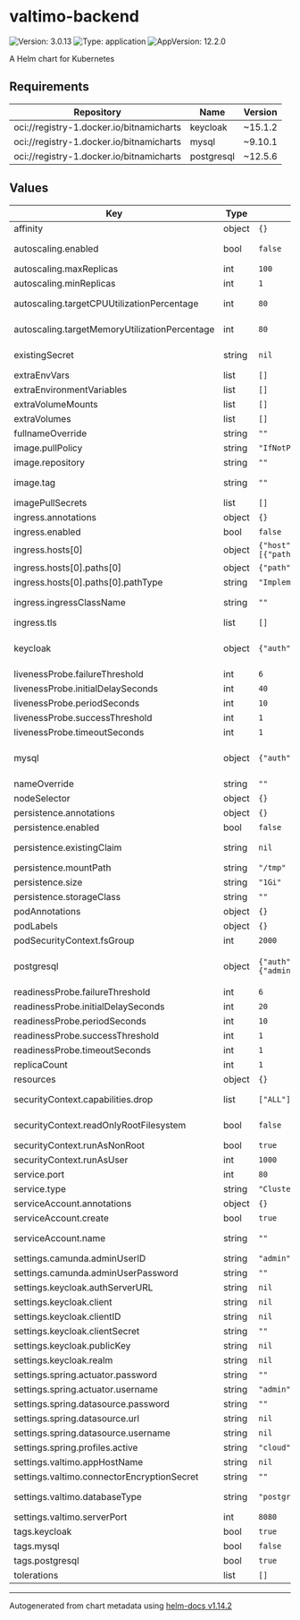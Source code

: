 # valtimo-backend

![Version: 3.0.13](https://img.shields.io/badge/Version-3.0.13-informational?style=flat-square) ![Type: application](https://img.shields.io/badge/Type-application-informational?style=flat-square) ![AppVersion: 12.2.0](https://img.shields.io/badge/AppVersion-12.2.0-informational?style=flat-square)

A Helm chart for Kubernetes

## Requirements

| Repository | Name | Version |
|------------|------|---------|
| oci://registry-1.docker.io/bitnamicharts | keycloak | ~15.1.2 |
| oci://registry-1.docker.io/bitnamicharts | mysql | ~9.10.1 |
| oci://registry-1.docker.io/bitnamicharts | postgresql | ~12.5.6 |

## Values

| Key | Type | Default | Description |
|-----|------|---------|-------------|
| affinity | object | `{}` | Affinity for Valtimo-backend pods assignment  |
| autoscaling.enabled | bool | `false` | Enable/disable autoscaling for the Valtimo-backend deployment |
| autoscaling.maxReplicas | int | `100` | Maximum replicas for the Valtimo-backend deployment |
| autoscaling.minReplicas | int | `1` | Minimum replicas for the Valtimo-backend deployment |
| autoscaling.targetCPUUtilizationPercentage | int | `80` | Valtimo-backend Deployment autoscaling target CPU percentage |
| autoscaling.targetMemoryUtilizationPercentage | int | `80` | Valtimo-backend Deployment autoscaling target Mem utilization percentage |
| existingSecret | string | `nil` | Refer to an existing secret to avoid managing secrets through Helm. |
| extraEnvVars | list | `[]` | Array with extra environment variables to add |
| extraEnvironmentVariables | list | `[]` |  |
| extraVolumeMounts | list | `[]` | Optionally specify extra list of additional volumeMounts |
| extraVolumes | list | `[]` | Optionally specify extra list of additional volumes |
| fullnameOverride | string | `""` | String to fully override valitmo-backend.fullname |
| image.pullPolicy | string | `"IfNotPresent"` | Pull policy for the image |
| image.repository | string | `""` | Domain of the image repository |
| image.tag | string | `""` | Overrides the image tag whose default is the chart appVersion. |
| imagePullSecrets | list | `[]` | Image pull secrets |
| ingress.annotations | object | `{}` | Ingress annotations |
| ingress.enabled | bool | `false` | Expose the Valtimo-backend UI through an ingress |
| ingress.hosts[0] | object | `{"host":"chart-example.local","paths":[{"path":"/","pathType":"ImplementationSpecific"}]}` | Ingress hostname |
| ingress.hosts[0].paths[0] | object | `{"path":"/","pathType":"ImplementationSpecific"}` | Ingress path |
| ingress.hosts[0].paths[0].pathType | string | `"ImplementationSpecific"` | Ingress path type |
| ingress.ingressClassName | string | `""` | Ingress Class which will be used to implement the Ingress |
| ingress.tls | list | `[]` | Enable TLS for the Ingress |
| keycloak | object | `{"auth":{"adminPassword":"","adminUser":"user","existingSecret":""}}` | Keycloak subchart by Bitnami. See https://artifacthub.io/packages/helm/bitnami/keycloak?modal=values for all possible values |
| livenessProbe.failureThreshold | int | `6` | Failure threshold for livenessProbe |
| livenessProbe.initialDelaySeconds | int | `40` | Initial delay seconds for livenessProbe |
| livenessProbe.periodSeconds | int | `10` | Period seconds for livenessProbe |
| livenessProbe.successThreshold | int | `1` | Success threshold for livenessProbe |
| livenessProbe.timeoutSeconds | int | `1` | Timeout seconds for livenessProbe |
| mysql | object | `{"auth":{"existingSecret":"","rootPassword":""}}` | MySQL subchart by Bitnami. See https://artifacthub.io/packages/helm/bitnami/mysql?modal=values for all possible values |
| nameOverride | string | `""` | Name override for Valtimo-Backend |
| nodeSelector | object | `{}` | Node labels for Valtimo-backend pods assignment |
| persistence.annotations | object | `{}` |  |
| persistence.enabled | bool | `false` | Enable/disable persistent volumes for Valimo-backend |
| persistence.existingClaim | string | `nil` | persistence.existingClaim The name of an existing PVC to use for persistence |
| persistence.mountPath | string | `"/tmp"` | persistence.mountPath Path to mount the volume at. |
| persistence.size | string | `"1Gi"` | persistence.size Size of data volume |
| persistence.storageClass | string | `""` |  |
| podAnnotations | object | `{}` | Annotations for Valtimo-backend pods |
| podLabels | object | `{}` | Labels for Valtimo-backend pods |
| podSecurityContext.fsGroup | int | `2000` | Set Valtimo-backend's pod security fsGroup |
| postgresql | object | `{"auth":{"existingSecret":"","postgresPassword":"","secretKeys":{"adminPasswordKey":"","replicationPasswordKey":"","userPasswordKey":""}}}` | Postgresql subchart by Bitnami. See https://artifacthub.io/packages/helm/bitnami/postgresql?modal=values for all possible values |
| readinessProbe.failureThreshold | int | `6` | Failure threshold for readinessProbe |
| readinessProbe.initialDelaySeconds | int | `20` | Initial delay seconds for readinessProbe |
| readinessProbe.periodSeconds | int | `10` | Period seconds for readinessProbe |
| readinessProbe.successThreshold | int | `1` | Success threshold for readinessProbe |
| readinessProbe.timeoutSeconds | int | `1` | Timeout seconds for readinessProbe |
| replicaCount | int | `1` | Amount of replicas running the Valtimo-backend |
| resources | object | `{}` | Resources for Valtimo-backend |
| securityContext.capabilities.drop | list | `["ALL"]` | Valtimo-backend's container security context capabilities to be dropped |
| securityContext.readOnlyRootFilesystem | bool | `false` | Valtimo-backend's container security context readOnlyRootFilesystem |
| securityContext.runAsNonRoot | bool | `true` | Run Valtimo-backend containers as non-root |
| securityContext.runAsUser | int | `1000` | Run Valtimo-backend containers under this user-ID |
| service.port | int | `80` | Valtimo-backend service port |
| service.type | string | `"ClusterIP"` | Valtimo-backend service type |
| serviceAccount.annotations | object | `{}` | Annotations to add to the service account |
| serviceAccount.create | bool | `true` | Specifies whether a service account should be created |
| serviceAccount.name | string | `""` | If not set and create is true, a name is generated using the fullname template |
| settings.camunda.adminUserID | string | `"admin"` | Default Camunda admin user |
| settings.camunda.adminUserPassword | string | `""` | Default Camunda admin password |
| settings.keycloak.authServerURL | string | `nil` | URL of Keycloak |
| settings.keycloak.client | string | `nil` | Keycloak client - used to retrieve client roles |
| settings.keycloak.clientID | string | `nil` | Client-ID to connect with Keycloak |
| settings.keycloak.clientSecret | string | `""` | Client-Secret to connect with Keycloak |
| settings.keycloak.publicKey | string | `nil` | Keycloak's Public Key used to verify signature of JWTs |
| settings.keycloak.realm | string | `nil` | Keycloak realm |
| settings.spring.actuator.password | string | `""` | Password to access the Spring actuator endpoint |
| settings.spring.actuator.username | string | `"admin"` | Username to access the Spring actuator endpoint |
| settings.spring.datasource.password | string | `""` | Password for the database |
| settings.spring.datasource.url | string | `nil` | URL for the database |
| settings.spring.datasource.username | string | `nil` | Username for the database |
| settings.spring.profiles.active | string | `"cloud"` | Activated Spring profiles |
| settings.valtimo.appHostName | string | `nil` | The hostname which exposes Valtimo-backend |
| settings.valtimo.connectorEncryptionSecret | string | `""` | Encryption secret |
| settings.valtimo.databaseType | string | `"postgres"` | Type of database to use (can by either 'postgres' or 'mysql') |
| settings.valtimo.serverPort | int | `8080` | The port on which Valtimo-backend is listening |
| tags.keycloak | bool | `true` | Deploy a Keycloak instance |
| tags.mysql | bool | `false` | Deploy a MySQL instance |
| tags.postgresql | bool | `true` | Deploy a PostgreSQL instance |
| tolerations | list | `[]` | Tolerations for Valtimo-backend pods assignment |

----------------------------------------------
Autogenerated from chart metadata using [helm-docs v1.14.2](https://github.com/norwoodj/helm-docs/releases/v1.14.2)
